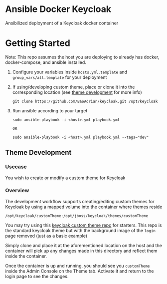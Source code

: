 # Ansible Docker Keycloak
Ansibilized deployment of a Keycloak docker container

# Getting Started
Note: This repo assumes the host you are deploying to already has docker, docker-compose, and ansible installed.

1. Configure your variables inside `hosts.yml.template` and `group_vars/all.template` for your deployment

2. If using/developing custom theme, place or clone it into the corresponding location (see [theme development](#theme-development) for more info)
   ```
   git clone https://github.com/BaoAdrian/keycloak.git /opt/keycloak
   ```

3. Run ansible according to your target
   ```
   sudo ansible-playbook -i <host>.yml playbook.yml

   OR

   sudo ansible-playbook -i <host>.yml playbook.yml --tags="dev"
   ```


## Theme Development
### Usecase
You wish to create or modify a custom theme for Keycloak

### Overview
The development workflow supports creating/editing custom themes for Keycloak by using a mapped volume into the container where themes reside
```
/opt/keycloak/customTheme:/opt/jboss/keycloak/themes/customTheme
```

You may try using this [keycloak custom theme repo](https://github.com/BaoAdrian/keycloak) for starters. This repo is the standard keycloak theme but with the background image of the `login` page removed (just as a basic example)

Simply clone and place it at the aforementioned location on the host and the container will pick up any changes made in this directory and reflect them inside the container.

Once the container is up and running, you should see you `customTheme` inside the Admin Console on the Theme tab. Activate it and return to the login page to see the changes.
